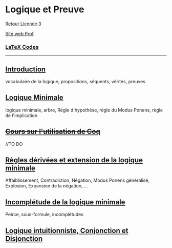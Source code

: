 # Logique et Preuve

[Retour Licence 3](https://mcheungsen.github.io/cours/ "Licence 3")

[Site web Prof](https://www.labri.fr/perso/duchon/Enseignements/L-et-P/)

### [LaTeX Codes](latex.md)

---

## [Introduction](logique-preuve-1.md)
vocabulaire de la logique, propositions, séquents, vérités, preuves

## [Logique Minimale](logique-preuve-2.md)
logique minimale, arbre, Règle d'hypothèse, règle du Modus Ponens, règle de l'implication

## ~~[Cours sur l'utilisation de Coq](logique-preuve-3.md)~~
//TO DO

## [Règles dérivées et extension de la logique minimale](logique-preuve-4.md)
Affaiblissement, Contradiction, Négation, Modus Ponens généralisé, Explosion, Expansion de la négation, ...

## [Incomplétude de la logique minimale](logique-preuve-5.md)
Peirce, sous-formule, incomplétudes

## [Logique intuitionniste, Conjonction et Disjonction](logique-preuve-6.md)
